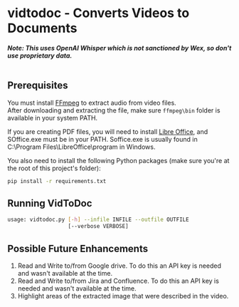 # vidtodoc - Converts Videos to Documents

***Note:  This uses OpenAI Whisper which is not sanctioned by Wex, so don't use proprietary data.***
<br/><br/>
## Prerequisites
You must install [FFmpeg](https://ffmpeg.org/download.html) to extract audio from video files.  
After downloading and extracting the file, make sure `ffmpeg\bin` folder is available in your system PATH.

If you are creating PDF files, you will need to install [Libre Office](https://www.libreoffice.org/download/download-libreoffice/), and SOffice.exe must be in your PATH.  Soffice.exe is usually found in C:\Program Files\LibreOffice\program in Windows.

You also need to install the following Python packages (make sure you're at the root of this project's folder):
```bash
pip install -r requirements.txt
```
## Running VidToDoc

```bash
usage: vidtodoc.py [-h] --infile INFILE --outfile OUTFILE
                   [--verbose VERBOSE]
```
## Possible Future Enhancements
1. Read and Write to/from Google drive.  To do this an API key is needed and wasn't available at the time.
2. Read and Write to/from Jira and Confluence.  To do this an API key is needed and wasn't available at the time.
3. Highlight areas of the extracted image that were described in the video.
